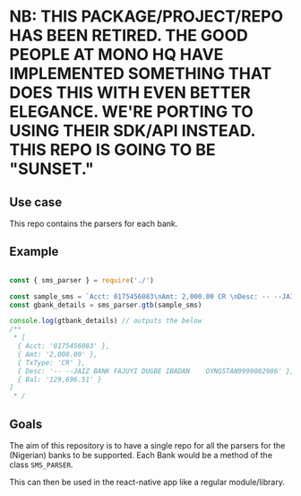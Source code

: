 # NB: THIS PACKAGE/PROJECT/REPO HAS BEEN RETIRED. THE GOOD PEOPLE AT MONO HQ HAVE IMPLEMENTED SOMETHING THAT DOES THIS WITH EVEN BETTER ELEGANCE. WE'RE PORTING TO USING THEIR SDK/API INSTEAD. THIS REPO IS GOING TO BE "SUNSET."

## Use case
This repo contains the parsers for each bank.


## Example
```js

const { sms_parser } = require('./')

const sample_sms = `Acct: 0175456083\nAmt: 2,000.00 CR \nDesc: -- --JAIZ BANK FAJUYI DUGBE IBADAN    OYNGSTAN9999002986\nAvail Bal: 129,696.51\n`
const gbank_details = sms_parser.gtb(sample_sms)

console.log(gtbank_details) // outputs the below
/**
 * [
  { Acct: '0175456083' },
  { Amt: '2,000.00' },
  { TxType: 'CR' },
  { Desc: '-- --JAIZ BANK FAJUYI DUGBE IBADAN    OYNGSTAN9999002986' },
  { Bal: '129,696.51' }
]
 * /
```

## Goals
The aim of this repository is to have a single repo for all the parsers for the (Nigerian) banks to be supported. Each Bank would be a method of the class `SMS_PARSER`.

This can then be used in the react-native app like a regular module/library.
